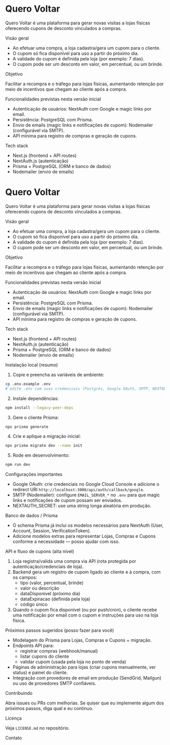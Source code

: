 # Quero Voltar

Quero Voltar é uma plataforma para gerar novas visitas a lojas físicas oferecendo cupons de desconto vinculados a compras.

Visão geral

- Ao efetuar uma compra, a loja cadastra/gera um cupom para o cliente.
- O cupom só fica disponível para uso a partir do próximo dia.
- A validade do cupom é definida pela loja (por exemplo: 7 dias).
- O cupom pode ser um desconto em valor, em percentual, ou um brinde.

Objetivo

Facilitar a recompra e o tráfego para lojas físicas, aumentando retenção por meio de incentivos que chegam ao cliente após a compra.

Funcionalidades previstas nesta versão inicial

- Autenticação de usuários: NextAuth com Google e magic links por email.
- Persistência: PostgreSQL com Prisma.
- Envio de emails (magic links e notificações de cupom): Nodemailer (configurável via SMTP).
- API mínima para registro de compras e geração de cupons.

Tech stack

- Next.js (frontend + API routes)
- NextAuth.js (autenticação)
- Prisma + PostgreSQL (ORM e banco de dados)
- Nodemailer (envio de emails)

# Quero Voltar

Quero Voltar é uma plataforma para gerar novas visitas a lojas físicas oferecendo cupons de desconto vinculados a compras.

Visão geral

- Ao efetuar uma compra, a loja cadastra/gera um cupom para o cliente.
- O cupom só fica disponível para uso a partir do próximo dia.
- A validade do cupom é definida pela loja (por exemplo: 7 dias).
- O cupom pode ser um desconto em valor, em percentual, ou um brinde.

Objetivo

Facilitar a recompra e o tráfego para lojas físicas, aumentando retenção por meio de incentivos que chegam ao cliente após a compra.

Funcionalidades previstas nesta versão inicial

- Autenticação de usuários: NextAuth com Google e magic links por email.
- Persistência: PostgreSQL com Prisma.
- Envio de emails (magic links e notificações de cupom): Nodemailer (configurável via SMTP).
- API mínima para registro de compras e geração de cupons.

Tech stack

- Next.js (frontend + API routes)
- NextAuth.js (autenticação)
- Prisma + PostgreSQL (ORM e banco de dados)
- Nodemailer (envio de emails)

Instalação local (resumo)

1. Copie e preencha as variáveis de ambiente:

```bash
cp .env.example .env
# edite .env com suas credenciais (Postgres, Google OAuth, SMTP, NEXTAUTH_SECRET)
```

2. Instale dependências:

```bash
npm install --legacy-peer-deps
```

3. Gere o cliente Prisma:

```bash
npx prisma generate
```

4. Crie e aplique a migração inicial:

```bash
npx prisma migrate dev --name init
```

5. Rode em desenvolvimento:

```bash
npm run dev
```

Configurações importantes

- Google OAuth: crie credenciais no Google Cloud Console e adicione o redirect URI
  `http://localhost:3000/api/auth/callback/google`.
- SMTP (Nodemailer): configure `EMAIL_SERVER_*` no `.env` para que magic links e notificações de
  cupom possam ser enviados.
- NEXTAUTH_SECRET: use uma string longa aleatória em produção.

Banco de dados / Prisma

- O schema Prisma já inclui os modelos necessários para NextAuth (User, Account, Session, VerificationToken).
- Adicione modelos extras para representar Lojas, Compras e Cupons conforme a necessidade — posso ajudar com isso.

API e fluxo de cupons (alta nível)

1. Loja registra/valida uma compra via API (rota protegida por autenticação/credenciais de loja).
2. Backend gera um registro de cupom ligado ao cliente e à compra, com os campos:
   - tipo (valor, percentual, brinde)
   - valor ou descrição
   - dataDisponivel (próximo dia)
   - dataExpiracao (definida pela loja)
   - código único
3. Quando o cupom fica disponível (ou por push/cron), o cliente recebe uma notificação por email com o cupom
   e instruções para uso na loja física.

Próximos passos sugeridos (posso fazer para você)

- Modelagem do Prisma para Lojas, Compras e Cupons + migração.
- Endpoints API para:
  - registrar compras (webhook/manual)
  - listar cupons do cliente
  - validar cupom (usada pela loja no ponto de venda)
- Páginas de administração para lojas (criar cupons manualmente, ver status) e painel do cliente.
- Integração com provedores de email em produção (SendGrid, Mailgun) ou uso de provedores SMTP confiáveis.

Contribuindo

Abra issues ou PRs com melhorias. Se quiser que eu implemente algum dos próximos passos, diga qual e eu continuo.

Licença

Veja `LICENSE.md` no repositório.

Contato
